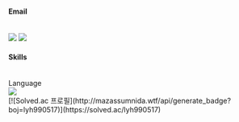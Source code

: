 <h4>Email</H4>
<br>
<img
  src="https://img.shields.io/badge/lsy026302@gmail.com-FF7143?style=flat-square&logo=Google&logoColor=white"
  />
  <img
  src="https://img.shields.io/badge/lyh990517@naver.com-03C75A?style=flat-square&logo=Naver&logoColor=white"
  />
  <br>
  <h4>Skills</h4>
  <br>
  Language
  <br>
 <img
  src="https://img.shields.io/badge/Kotlin-58CC02?style=flat-square&logo=Kotlin&logoColor=white"
  />
  <br>
[![Solved.ac
프로필](http://mazassumnida.wtf/api/generate_badge?boj=lyh990517)](https://solved.ac/lyh990517)
